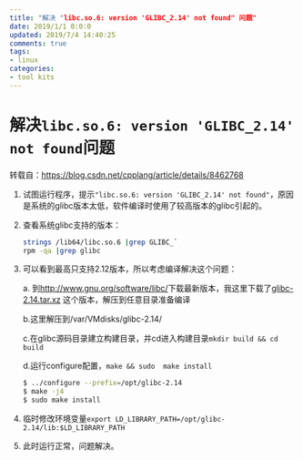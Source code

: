 ```yaml
---
title: "解决 "libc.so.6: version 'GLIBC_2.14' not found" 问题"
date: 2019/1/1 0:0:0
updated: 2019/7/4 14:40:25
comments: true
tags:
- linux
categories:
- tool kits
---
```



# 解决`libc.so.6: version 'GLIBC_2.14' not found`问题

转载自：https://blog.csdn.net/cpplang/article/details/8462768

1. 试图运行程序，提示`"libc.so.6: version 'GLIBC_2.14' not found"`，原因是系统的glibc版本太低，软件编译时使用了较高版本的glibc引起的。

2. 查看系统glibc支持的版本：

   ```bash
   strings /lib64/libc.so.6 |grep GLIBC_` 
   rpm -qa |grep glibc
   ```


3. 可以看到最高只支持2.12版本，所以考虑编译解决这个问题：

   a. 到<http://www.gnu.org/software/libc/>下载最新版本，我这里下载了[glibc-2.14.tar.xz](http://mirror.bjtu.edu.cn/gnu/libc/glibc-2.14.tar.xz) 这个版本，解压到任意目录准备编译

    b.这里解压到/var/VMdisks/glibc-2.14/

   c.在glibc源码目录建立构建目录，并cd进入构建目录`mkdir build && cd build`

    d.运行configure配置，`make && sudo  make install`

   ```bash
   $ ../configure --prefix=/opt/glibc-2.14
   $ make -j4 
   $ sudo make install
   ```

4. 临时修改环境变量`export LD_LIBRARY_PATH=/opt/glibc-2.14/lib:$LD_LIBRARY_PATH`

5. 此时运行正常，问题解决。
